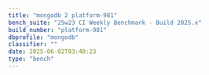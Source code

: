 ```yaml
---
title: "mongodb 2 platform-981"
bench_suite: "25w23 CI Weekly Benchmark - Build 2025.x"
build_number: "platform-981"
dbprofile: "mongodb"
classifier: ""
date: 2025-06-02T03:40:23
type: "bench"
---
```

